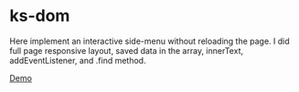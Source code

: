# ks-dom

Here  implement an interactive side-menu without reloading the page. I did full page responsive layout, saved data in the array, innerText, addEventListener, and .find method. 

[Demo](https://ksalpern.github.io/ks-dom/index.html)
